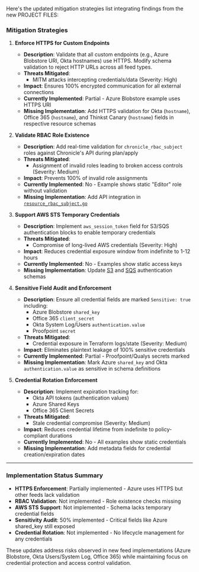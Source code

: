 Here's the updated mitigation strategies list integrating findings from the new PROJECT FILES:

### Mitigation Strategies

1. **Enforce HTTPS for Custom Endpoints**
   - **Description**: Validate that all custom endpoints (e.g., Azure Blobstore URI, Okta hostnames) use HTTPS. Modify schema validation to reject HTTP URLs across all feed types.
   - **Threats Mitigated**:
     - MITM attacks intercepting credentials/data (Severity: High)
   - **Impact**: Ensures 100% encrypted communication for all external connections
   - **Currently Implemented**: Partial - Azure Blobstore example uses HTTPS URI
   - **Missing Implementation**: Add HTTPS validation for Okta (`hostname`), Office 365 (`hostname`), and Thinkst Canary (`hostname`) fields in respective resource schemas

2. **Validate RBAC Role Existence**
   - **Description**: Add real-time validation for `chronicle_rbac_subject` roles against Chronicle's API during plan/apply
   - **Threats Mitigated**:
     - Assignment of invalid roles leading to broken access controls (Severity: Medium)
   - **Impact**: Prevents 100% of invalid role assignments
   - **Currently Implemented**: No - Example shows static "Editor" role without validation
   - **Missing Implementation**: Add API integration in [`resource_rbac_subject.go`](#rbac_subject.md)

3. **Support AWS STS Temporary Credentials**
   - **Description**: Implement `aws_session_token` field for S3/SQS authentication blocks to enable temporary credentials
   - **Threats Mitigated**:
     - Compromise of long-lived AWS credentials (Severity: High)
   - **Impact**: Reduces credential exposure window from indefinite to 1-12 hours
   - **Currently Implemented**: No - Examples show static access keys
   - **Missing Implementation**: Update [S3](#resource_feed_amazon_s3.md) and [SQS](#resource_feed_amazon_sqs.md) authentication schemas

4. **Sensitive Field Audit and Enforcement**
   - **Description**: Ensure all credential fields are marked `Sensitive: true` including:
     - Azure Blobstore `shared_key`
     - Office 365 `client_secret`
     - Okta System Log/Users `authentication.value`
     - Proofpoint `secret`
   - **Threats Mitigated**:
     - Credential exposure in Terraform logs/state (Severity: Medium)
   - **Impact**: Eliminates plaintext leakage of 100% sensitive credentials
   - **Currently Implemented**: Partial - Proofpoint/Qualys secrets marked
   - **Missing Implementation**: Mark Azure `shared_key` and Okta `authentication.value` as sensitive in schema definitions

5. **Credential Rotation Enforcement**
   - **Description**: Implement expiration tracking for:
     - Okta API tokens (authentication values)
     - Azure Shared Keys
     - Office 365 Client Secrets
   - **Threats Mitigated**:
     - Stale credential compromise (Severity: Medium)
   - **Impact**: Reduces credential lifetime from indefinite to policy-compliant durations
   - **Currently Implemented**: No - All examples show static credentials
   - **Missing Implementation**: Add metadata fields for credential creation/expiration dates

---

### Implementation Status Summary

- **HTTPS Enforcement**: Partially implemented - Azure uses HTTPS but other feeds lack validation
- **RBAC Validation**: Not implemented - Role existence checks missing
- **AWS STS Support**: Not implemented - Schema lacks temporary credential fields
- **Sensitivity Audit**: 50% implemented - Critical fields like Azure shared_key still exposed
- **Credential Rotation**: Not implemented - No lifecycle management for any credentials

These updates address risks observed in new feed implementations (Azure Blobstore, Okta Users/System Log, Office 365) while maintaining focus on credential protection and access control validation.
